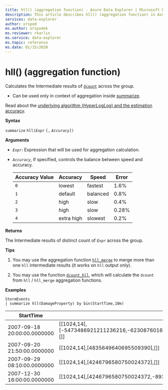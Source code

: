 ```yaml
---
title: hll() (aggregation function) - Azure Data Explorer | Microsoft Docs
description: This article describes hll() (aggregation function) in Azure Data Explorer.
services: data-explorer
author: orspod
ms.author: orspodek
ms.reviewer: rkarlin
ms.service: data-explorer
ms.topic: reference
ms.date: 01/15/2020
---
```

# hll() (aggregation function)

Calculates the Intermediate results of [`dcount`](dcount-aggfunction.md) across the group. 

* Can be used only in context of aggregation inside [summarize](summarizeoperator.md).

Read about the [underlying algorithm (*H*yper*L*og*L*og) and the estimation accuracy](dcount-aggfunction.md#estimation-accuracy).

**Syntax**

`summarize` `hll(`*`Expr`* `[,` *`Accuracy`*`])`

**Arguments**

* *`Expr`*: Expression that will be used for aggregation calculation. 
* *`Accuracy`*, if specified, controls the balance between speed and accuracy.

  |Accuracy Value |Accuracy  |Speed  |Error  |
  |---------|---------|---------|---------|
  |`0` | lowest | fastest | 1.6% |
  |`1` | default  | balanced | 0.8% |
  |`2` | high | slow | 0.4%  |
  |`3` | high | slow | 0.28% |
  |`4` | extra high | slowest | 0.2% |
	
**Returns**

The Intermediate results of distinct count of *`Expr`* across the group.
 
**Tips**

1) You may use the aggregation function [`hll_merge`](hll-merge-aggfunction.md) to merge more than one `hll` intermediate results (it works on `hll` output only).

2) You may use the function [`dcount_hll`](dcount-hllfunction.md), which will calculate the `dcount` from `hll` / `hll_merge` aggregation functions.

**Examples**

```kusto
StormEvents
| summarize hll(DamageProperty) by bin(StartTime,10m)

```

|StartTime|`hll_DamageProperty`|
|---|---|
|2007-09-18 20:00:00.0000000|[[1024,14],[-5473486921211236216,-6230876016761372746,3953448761157777955,4246796580750024372],[]]|
|2007-09-20 21:50:00.0000000|[[1024,14],[4835649640695509390],[]]|
|2007-09-29 08:10:00.0000000|[[1024,14],[4246796580750024372],[]]|
|2007-12-30 16:00:00.0000000|[[1024,14],[4246796580750024372,-8936707700542868125],[]]|